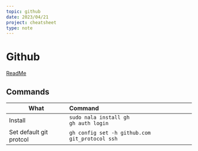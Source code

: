 ```yaml
---
topic: github
date: 2023/04/21
project: cheatsheet
type: note
---
```


# Github
[ReadMe](README.md)

## Commands

| What                    | Command                                             |
| ----------------------- | :-------------------------------------------------- |
| Install                 | ```sudo nala install gh``` <br> ```gh auth login``` |
| Set default git protcol | ```gh config set -h github.com git_protocol ssh```  |


